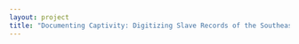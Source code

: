 ```yaml
--- 
layout: project 
title: "Documenting Captivity: Digitizing Slave Records of the Southeastern United States, 1785-1926" 
---
```



